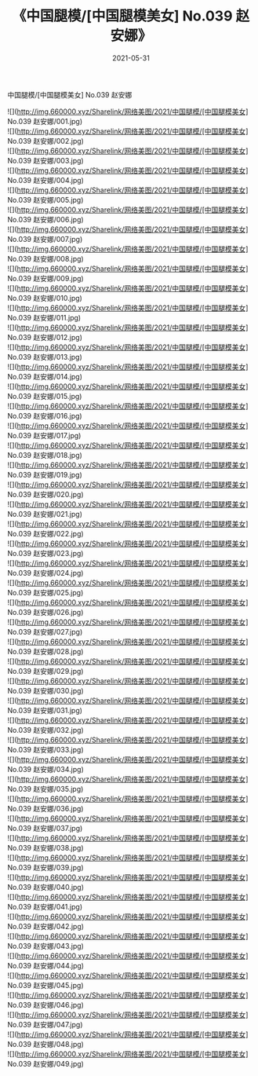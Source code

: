 ﻿---
layout: post
title:  《中国腿模/[中国腿模美女] No.039 赵安娜》
date:   2021-05-31
img: http://img.660000.xyz/Sharelink/网络美图/2021/中国腿模/[中国腿模美女] No.039 赵安娜/000.jpg
categories: [美女, 清纯, 唯美]
---

中国腿模/[中国腿模美女] No.039 赵安娜

 ![](http://img.660000.xyz/Sharelink/网络美图/2021/中国腿模/[中国腿模美女] No.039 赵安娜/001.jpg) <br>![](http://img.660000.xyz/Sharelink/网络美图/2021/中国腿模/[中国腿模美女] No.039 赵安娜/002.jpg) <br>![](http://img.660000.xyz/Sharelink/网络美图/2021/中国腿模/[中国腿模美女] No.039 赵安娜/003.jpg) <br>![](http://img.660000.xyz/Sharelink/网络美图/2021/中国腿模/[中国腿模美女] No.039 赵安娜/004.jpg) <br>![](http://img.660000.xyz/Sharelink/网络美图/2021/中国腿模/[中国腿模美女] No.039 赵安娜/005.jpg) <br>![](http://img.660000.xyz/Sharelink/网络美图/2021/中国腿模/[中国腿模美女] No.039 赵安娜/006.jpg) <br>![](http://img.660000.xyz/Sharelink/网络美图/2021/中国腿模/[中国腿模美女] No.039 赵安娜/007.jpg) <br>![](http://img.660000.xyz/Sharelink/网络美图/2021/中国腿模/[中国腿模美女] No.039 赵安娜/008.jpg) <br>![](http://img.660000.xyz/Sharelink/网络美图/2021/中国腿模/[中国腿模美女] No.039 赵安娜/009.jpg) <br>![](http://img.660000.xyz/Sharelink/网络美图/2021/中国腿模/[中国腿模美女] No.039 赵安娜/010.jpg) <br>![](http://img.660000.xyz/Sharelink/网络美图/2021/中国腿模/[中国腿模美女] No.039 赵安娜/011.jpg) <br>![](http://img.660000.xyz/Sharelink/网络美图/2021/中国腿模/[中国腿模美女] No.039 赵安娜/012.jpg) <br>![](http://img.660000.xyz/Sharelink/网络美图/2021/中国腿模/[中国腿模美女] No.039 赵安娜/013.jpg) <br>![](http://img.660000.xyz/Sharelink/网络美图/2021/中国腿模/[中国腿模美女] No.039 赵安娜/014.jpg) <br>![](http://img.660000.xyz/Sharelink/网络美图/2021/中国腿模/[中国腿模美女] No.039 赵安娜/015.jpg) <br>![](http://img.660000.xyz/Sharelink/网络美图/2021/中国腿模/[中国腿模美女] No.039 赵安娜/016.jpg) <br>![](http://img.660000.xyz/Sharelink/网络美图/2021/中国腿模/[中国腿模美女] No.039 赵安娜/017.jpg) <br>![](http://img.660000.xyz/Sharelink/网络美图/2021/中国腿模/[中国腿模美女] No.039 赵安娜/018.jpg) <br>![](http://img.660000.xyz/Sharelink/网络美图/2021/中国腿模/[中国腿模美女] No.039 赵安娜/019.jpg) <br>![](http://img.660000.xyz/Sharelink/网络美图/2021/中国腿模/[中国腿模美女] No.039 赵安娜/020.jpg) <br>![](http://img.660000.xyz/Sharelink/网络美图/2021/中国腿模/[中国腿模美女] No.039 赵安娜/021.jpg) <br>![](http://img.660000.xyz/Sharelink/网络美图/2021/中国腿模/[中国腿模美女] No.039 赵安娜/022.jpg) <br>![](http://img.660000.xyz/Sharelink/网络美图/2021/中国腿模/[中国腿模美女] No.039 赵安娜/023.jpg) <br>![](http://img.660000.xyz/Sharelink/网络美图/2021/中国腿模/[中国腿模美女] No.039 赵安娜/024.jpg) <br>![](http://img.660000.xyz/Sharelink/网络美图/2021/中国腿模/[中国腿模美女] No.039 赵安娜/025.jpg) <br>![](http://img.660000.xyz/Sharelink/网络美图/2021/中国腿模/[中国腿模美女] No.039 赵安娜/026.jpg) <br>![](http://img.660000.xyz/Sharelink/网络美图/2021/中国腿模/[中国腿模美女] No.039 赵安娜/027.jpg) <br>![](http://img.660000.xyz/Sharelink/网络美图/2021/中国腿模/[中国腿模美女] No.039 赵安娜/028.jpg) <br>![](http://img.660000.xyz/Sharelink/网络美图/2021/中国腿模/[中国腿模美女] No.039 赵安娜/029.jpg) <br>![](http://img.660000.xyz/Sharelink/网络美图/2021/中国腿模/[中国腿模美女] No.039 赵安娜/030.jpg) <br>![](http://img.660000.xyz/Sharelink/网络美图/2021/中国腿模/[中国腿模美女] No.039 赵安娜/031.jpg) <br>![](http://img.660000.xyz/Sharelink/网络美图/2021/中国腿模/[中国腿模美女] No.039 赵安娜/032.jpg) <br>![](http://img.660000.xyz/Sharelink/网络美图/2021/中国腿模/[中国腿模美女] No.039 赵安娜/033.jpg) <br>![](http://img.660000.xyz/Sharelink/网络美图/2021/中国腿模/[中国腿模美女] No.039 赵安娜/034.jpg) <br>![](http://img.660000.xyz/Sharelink/网络美图/2021/中国腿模/[中国腿模美女] No.039 赵安娜/035.jpg) <br>![](http://img.660000.xyz/Sharelink/网络美图/2021/中国腿模/[中国腿模美女] No.039 赵安娜/036.jpg) <br>![](http://img.660000.xyz/Sharelink/网络美图/2021/中国腿模/[中国腿模美女] No.039 赵安娜/037.jpg) <br>![](http://img.660000.xyz/Sharelink/网络美图/2021/中国腿模/[中国腿模美女] No.039 赵安娜/038.jpg) <br>![](http://img.660000.xyz/Sharelink/网络美图/2021/中国腿模/[中国腿模美女] No.039 赵安娜/039.jpg) <br>![](http://img.660000.xyz/Sharelink/网络美图/2021/中国腿模/[中国腿模美女] No.039 赵安娜/040.jpg) <br>![](http://img.660000.xyz/Sharelink/网络美图/2021/中国腿模/[中国腿模美女] No.039 赵安娜/041.jpg) <br>![](http://img.660000.xyz/Sharelink/网络美图/2021/中国腿模/[中国腿模美女] No.039 赵安娜/042.jpg) <br>![](http://img.660000.xyz/Sharelink/网络美图/2021/中国腿模/[中国腿模美女] No.039 赵安娜/043.jpg) <br>![](http://img.660000.xyz/Sharelink/网络美图/2021/中国腿模/[中国腿模美女] No.039 赵安娜/044.jpg) <br>![](http://img.660000.xyz/Sharelink/网络美图/2021/中国腿模/[中国腿模美女] No.039 赵安娜/045.jpg) <br>![](http://img.660000.xyz/Sharelink/网络美图/2021/中国腿模/[中国腿模美女] No.039 赵安娜/046.jpg) <br>![](http://img.660000.xyz/Sharelink/网络美图/2021/中国腿模/[中国腿模美女] No.039 赵安娜/047.jpg) <br>![](http://img.660000.xyz/Sharelink/网络美图/2021/中国腿模/[中国腿模美女] No.039 赵安娜/048.jpg) <br>![](http://img.660000.xyz/Sharelink/网络美图/2021/中国腿模/[中国腿模美女] No.039 赵安娜/049.jpg) <br>
